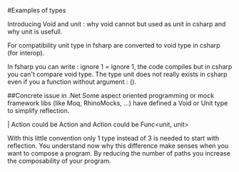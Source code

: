 #Examples of types

Introducing Void and unit : why void cannot but used as unit in csharp and why unit is usefull. 

For compatibility unit type in fsharp are converted to void type in csharp (for interop).

In fsharp you can write : ignore 1 = ignore 1, the code compiles but in csharp you can't compare void type. 
The type unit does not really exists in csharp even if you a function without argument : ().

##Concrete issue in .Net
Some aspect oriented programming or mock framework libs (like Moq, RhinoMocks, ...) have defined a Void or Unit type to simplify reflection. 

| Action could be Action<unit> and Action<unit> could be Func<unit, unit> 

With this little convention only 1 type instead of 3 is needed to start with reflection.
You understand now why this difference make senses when you want to compose a program.
By reducing the number of paths you increase the composability of your program.